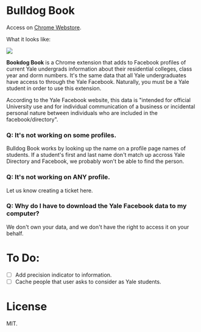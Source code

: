 
# Bulldog Book

Access on [Chrome Webstore](https://chrome.google.com/webstore/detail/bulldog-facebook/jnfmcjindkjnjmapjemigfinkhgieoik).

What it looks like:

![](http://i.imgur.com/6FxDRNS.png)

**Bookdog Book** is a Chrome extension that adds to Facebook profiles of
current Yale undergrads information about their residential colleges, class
year and dorm numbers. It's the same data that all Yale undergraduates have
access to through the Yale Facebook. Naturally, you must be a Yale student
in order to use this extension.

According to the Yale Facebook website, this data is "intended for official
University use and for individual communication of a business or incidental
personal nature between individuals who are included in the facebook/directory".

### Q: It's not working on some profiles.

Bulldog Book works by looking up the name on a profile page names of students.
If a student's first and last name don't match up accross Yale Directory and
Facebook, we probably won't be able to find the person.

### Q: It's not working on ANY profile.

Let us know creating a ticket here.

### Q: Why do I have to download the Yale Facebook data to my computer?

We don't own your data, and we don't have the right to access it on your behalf.

# To Do:

- [ ] Add precision indicator to information.
- [ ] Cache people that user asks to consider as Yale students.

# License

MIT.
